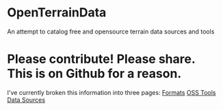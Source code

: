 # OpenTerrainData
An attempt to catalog free and opensource terrain data sources and tools

# Please contribute!  Please share.  This is on Github for a reason.

I've currently broken this information into three pages:
[Formats](../formats.md)
[OSS Tools](../tools.md)
[Data Sources](../data.md)

